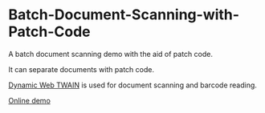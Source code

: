 # Batch-Document-Scanning-with-Patch-Code

A batch document scanning demo with the aid of patch code.

It can separate documents with patch code.

[Dynamic Web TWAIN](https://www.dynamsoft.com/web-twain/overview/) is used for document scanning and barcode reading.

[Online demo](https://tony-xlh.github.io/Batch-Document-Scanning-with-Patch-Code/)
